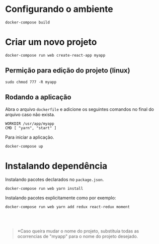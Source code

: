 # Configurando o ambiente

```shell
docker-compose build
```

# Criar um novo projeto

```shell
docker-compose run web create-react-app myapp
```

## Permição para edição do projeto (linux)

```shell
sudo chmod 777 -R myapp
```

## Rodando a aplicação

Abra o arquivo `dockerfile` e adicione os seguintes comandos no final do arquivo caso não exista.

```
WORKDIR /usr/app/myapp
CMD [ "yarn", "start" ]
```

Para iniciar a aplicação.

```shell
docker-compose up
```

# Instalando dependência

Instalando pacotes declarados no `package.json`.

```shell
docker-compose run web yarn install
```

Instalando pacotes explicitamente como por exemplo:

```shell
docker-compose run web yarn add redux react-redux moment
```

<br/><br/>

> *Caso queira mudar o nome do projeto, substituia todas as ocorrencias de "myapp" para o nome do projeto desejado.